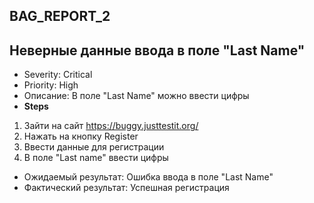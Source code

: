 ## BAG_REPORT_2
## Неверные данные ввода в поле "Last Name"
- Severity: Critical
- Priority: High
- Описание: В поле "Last Name" можно ввести цифры
- **Steps**
1. Зайти на сайт https://buggy.justtestit.org/
2. Нажать на кнопку Register
3. Ввести данные для регистрации 
4. В поле "Last name" ввести цифры
- Ожидаемый результат: Ошибка ввода в поле "Last Name"
- Фактический результат: Успешная регистрация